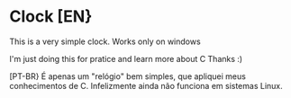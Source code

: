 # Clock [EN}
This is a very simple clock. Works only on windows

I'm just doing this for pratice and learn more about C
Thanks :)

[PT-BR}
É apenas um "relógio" bem simples, que apliquei meus conhecimentos de C. Infelizmente  ainda não funciona em sistemas Linux.


